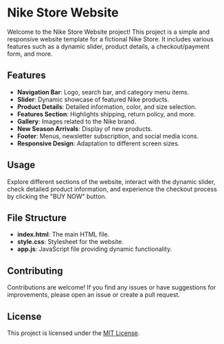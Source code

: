 # Nike Store Website

Welcome to the Nike Store Website project! This project is a simple and responsive website template for a fictional Nike Store. It includes various features such as a dynamic slider, product details, a checkout/payment form, and more.

## Features

- **Navigation Bar**: Logo, search bar, and category menu items.
- **Slider**: Dynamic showcase of featured Nike products.
- **Product Details**: Detailed information, color, and size selection.
- **Features Section**: Highlights shipping, return policy, and more.
- **Gallery**: Images related to the Nike brand.
- **New Season Arrivals**: Display of new products.
- **Footer**: Menus, newsletter subscription, and social media icons.
- **Responsive Design**: Adaptation to different screen sizes.

## Usage

Explore different sections of the website, interact with the dynamic slider, check detailed product information, and experience the checkout process by clicking the "BUY NOW" button.

## File Structure

- **index.html**: The main HTML file.
- **style.css**: Stylesheet for the website.
- **app.js**: JavaScript file providing dynamic functionality.

## Contributing

Contributions are welcome! If you find any issues or have suggestions for improvements, please open an issue or create a pull request.

## License

This project is licensed under the [MIT License](LICENSE).
